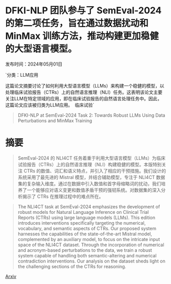 # DFKI-NLP 团队参与了 SemEval-2024 的第二项任务，旨在通过数据扰动和 MinMax 训练方法，推动构建更加稳健的大型语言模型。

发布时间：2024年05月01日

`分类：LLM应用

这篇论文摘要讨论了如何利用大型语言模型（LLMs）来构建一个稳健的模型，以处理临床试验报告（CTRs）上的自然语言推理（NLI）任务。这表明该论文主要关注LLM在特定领域的应用，即在临床试验报告的自然语言处理任务中。因此，这篇论文应该被归类为LLM应用。` `临床试验`

> DFKI-NLP at SemEval-2024 Task 2: Towards Robust LLMs Using Data Perturbations and MinMax Training

# 摘要

> SemEval-2024 的 NLI4CT 任务着重于利用大型语言模型（LLMs）为临床试验报告（CTRs）上的自然语言推理（NLI）构建稳健的模型。本版特别关注 CTRs 的数值、词汇和语义特点，并引入了相应的干预措施。我们设计的系统采用了最先进的 Mistral 模型，并结合辅助模型，专注于 NLI4CT 数据集的复杂输入维度。通过在数据中引入数值和首字母缩略词的扰动，我们培养了一个能够应对语义变更和数值矛盾干预的强韧系统。对数据集的深入分析揭示了 CTRs 在推理过程中的难点所在。

> The NLI4CT task at SemEval-2024 emphasizes the development of robust models for Natural Language Inference on Clinical Trial Reports (CTRs) using large language models (LLMs). This edition introduces interventions specifically targeting the numerical, vocabulary, and semantic aspects of CTRs. Our proposed system harnesses the capabilities of the state-of-the-art Mistral model, complemented by an auxiliary model, to focus on the intricate input space of the NLI4CT dataset. Through the incorporation of numerical and acronym-based perturbations to the data, we train a robust system capable of handling both semantic-altering and numerical contradiction interventions. Our analysis on the dataset sheds light on the challenging sections of the CTRs for reasoning.

[Arxiv](https://arxiv.org/abs/2405.00321)